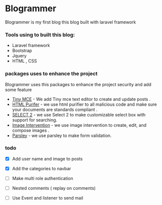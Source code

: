 # Blogrammer

Blogrammer is my first blog this blog  built with laravel framework


### Tools using to built this blog:
  - Laravel framework 
  - Bootstrap
  - Jquery
  - HTML , CSS


### packages uses to enhance the project 

Blogrammer uses this packages to enhance the project security and add some feature 

* [Tiny MCE](https://tinymce.com) -  We add Tiny mce text editor to create and update posts .
* [HTML Purifer](http://htmlpurifier.org/) -  we use html purifier to all malicious code and make sure your documents are standards compliant .
* [SELECT 2](https://select2.org/) -  we use Select 2 to make customizable select box with support for searching.
*  [Image Intervention](http://image.intervention.io/) -  we use image intervention  to create, edit, and compose images . 
 *  [Parsley](http://parsleyjs.org/) -  we use parsley  to make form validation.

### todo

- [x] Add user name and image to posts 
- [x] Add the categories to navbar
- [ ] Make multi role authentication 
- [ ] Nested comments ( replay on comments)
- [ ] Use  Event and listener to send mail




